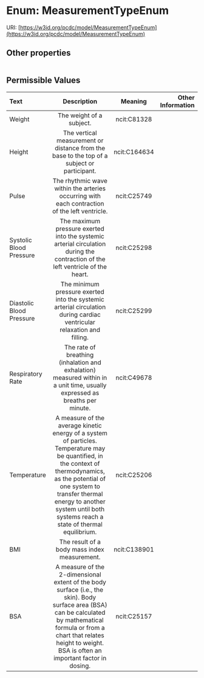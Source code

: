 
# Enum: MeasurementTypeEnum




URI: [https://w3id.org/pcdc/model/MeasurementTypeEnum](https://w3id.org/pcdc/model/MeasurementTypeEnum)


## Other properties

|  |  |  |
| --- | --- | --- |

## Permissible Values

| Text | Description | Meaning | Other Information |
| :--- | :---: | :---: | ---: |
| Weight | The weight of a subject. | ncit:C81328 |  |
| Height | The vertical measurement or distance from the base to the top of a subject or participant. | ncit:C164634 |  |
| Pulse | The rhythmic wave within the arteries occurring with each contraction of the left ventricle. | ncit:C25749 |  |
| Systolic Blood Pressure | The maximum pressure exerted into the systemic arterial circulation during the contraction of the left ventricle of the heart. | ncit:C25298 |  |
| Diastolic Blood Pressure | The minimum pressure exerted into the systemic arterial circulation during cardiac ventricular relaxation and filling. | ncit:C25299 |  |
| Respiratory Rate | The rate of breathing (inhalation and exhalation) measured within in a unit time, usually expressed as breaths per minute. | ncit:C49678 |  |
| Temperature | A measure of the average kinetic energy of a system of particles. Temperature may be quantified, in the context of thermodynamics, as the potential of one system to transfer thermal energy to another system until both systems reach a state of thermal equilibrium. | ncit:C25206 |  |
| BMI | The result of a body mass index measurement. | ncit:C138901 |  |
| BSA | A measure of the 2-dimensional extent of the body surface (i.e., the skin). Body surface area (BSA) can be calculated by mathematical formula or from a chart that relates height to weight. BSA is often an important factor in dosing. | ncit:C25157 |  |

